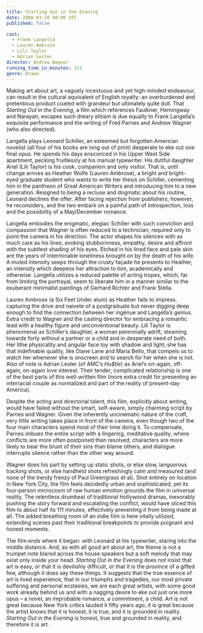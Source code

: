 ```yaml
---
title: Starting Out in the Evening
date: 2008-03-20 00:00 UTC
published: false

cast:
  - Frank Langella
  - Lauren Ambrose
  - Lili Taylor
  - Adrian Lester
director: Andrew Wagner
running_time_in_minutes: 111
genre: Drama
---
```


Making art about art, a vaguely incestuous and yet high-minded endeavour, can
result in the cultural equivalent of English royalty: an overburdened and
pretentious product coated with grandeur but ultimately quite dull. That
_Starting Out in the Evening_, a film which references Faulkner, Hemingway and
Narayan, escapes such dreary elitism is due equally to Frank Langella’s
exquisite performance and the writing of Fred Parnes and Andrew Wagner (who also
directed).

Langella plays Leonard Schiller, an esteemed but forgotten American novelist
(all four of his books are long out of print) desperate to eke out one final
opus. He spends his days ensconced in his Upper West Side apartment, pecking
fruitlessly at his manual typewriter. His dutiful daughter Ariel (Lili Taylor)
is his cook, companion and only visitor. That is, until change arrives as
Heather Wolfe (Lauren Ambrose), a bright and bright-eyed graduate student who
wants to write her thesis on Schiller, cementing him in the pantheon of Great
American Writers and introducing him to a new generation. Resigned to being a
recluse and dogmatic about his routine, Leonard declines the offer. After facing
rejection from publishers, however, he reconsiders, and the two embark on a
painful path of introspection, loss and the possibility of a May/December
romance.

Langella embodies the enigmatic, elegiac Schiller with such conviction and
compassion that Wagner is often reduced to a technician, required only to point
the camera in his direction. The actor shapes his silences with as much care as
his lines, evoking stubbornness, empathy, desire and affront with the subtlest
shading of his eyes. Etched in his lined face and pale skin are the years of
interminable loneliness brought on by the death of his wife. A muted intensity
seeps through the crusty façade he presents to Heather, an intensity which
deepens her attraction to him, academically and otherwise. Langella utilizes a
reduced palette of acting tropes, which, far from limiting the portrayal, seem
to liberate him in a manner similar to the exuberant minimalist paintings of
Gerhard Richter and Frank Stella.

Lauren Ambrose (a Six Feet Under alum) as Heather fails to impress, capturing
the drive and naivete of a postgraduate but never digging deep enough to find
the connection between her ingénue and Langella’s genius. Extra credit to Wagner
and the casting director for embracing a romantic lead with a healthy figure and
unconventional beauty. Lili Taylor is phenomenal as Schiller’s daughter, a woman
perennially adrift, steaming towards forty without a partner or a child and in
desperate need of both. Her lithe physicality and angular face toy with shadow
and light; she has that indefinable quality, like Diane Lane and Maria Bello,
that compels us to watch her whenever she is onscreen and to search for her when
she is not. Also of note is Adrian Lester (of AMC’s _Hu$tle_) as Ariel’s
on-again, off-again, on-again love interest. Their tender, complicated
relationship is one of the best parts of this well-written film (more extra
credit for presenting an interracial couple as normalized and part of the
reality of present-day America).

Despite the acting and directorial talent, this film, explicitly about writing,
would have failed without the smart, self-aware, simply charming script by
Parnes and Wagner. Given the inherently uncinematic nature of the craft, very
little writing takes place in front of the camera, even though two of the four
main characters spend most of their time doing it. To compensate, Parnes imbues
the entire script with a lingering, meditative quality, where conflicts are more
often postponed than resolved, characters are more likely to bear the brunt of
their sins than blame others, and dialogue interrupts silence rather than the
other way around.

Wagner does his part by setting up static shots, or else slow, languorous
tracking shots, or else handheld shots refreshingly calm and measured (and none
of the trendy frenzy of Paul Greengrass et al). Shot entirely on location in New
York City, the film feels decidedly urban and sophisticated, yet its four-person
microcosm of raw human emotion grounds the film in universal reality. The
relentless drumbeat of traditional Hollywood dramas, inexorably pushing the
story forward and escalating the conflict, would have sliced this film to about
half its 111 minutes, effectively preventing it from being made at all. The
added breathing room of an indie film is here vitally utilized, extending scenes
past their traditional breakpoints to provide poignant and honest moments.

The film ends where it began: with Leonard at his typewriter, staring into the
middle distance. And, as with all good art about art, the theme is not a trumpet
note blared across the house speakers but a soft melody that may exist only
inside your head. _Starting Out in the Evening_ does not insist that art is
easy, or that it is devilishly difficult, or that it is the province of a gifted
few, although it does say these things. It suggests that the true essence of art
is lived experience, that in our triumphs and tragedies, our most private
suffering and personal ecstasies, we are each great artists, with some good work
already behind us and with a nagging desire to eke out just one more opus – a
novel, an improbable romance, a commitment, a child. Art is not great because
New York critics lauded it fifty years ago; it is great because the artist knows
that it is honest, it is true, and it is grounded in reality. _Starting Out in
the Evening_ is honest, true and grounded in reality, and therefore it is art.
